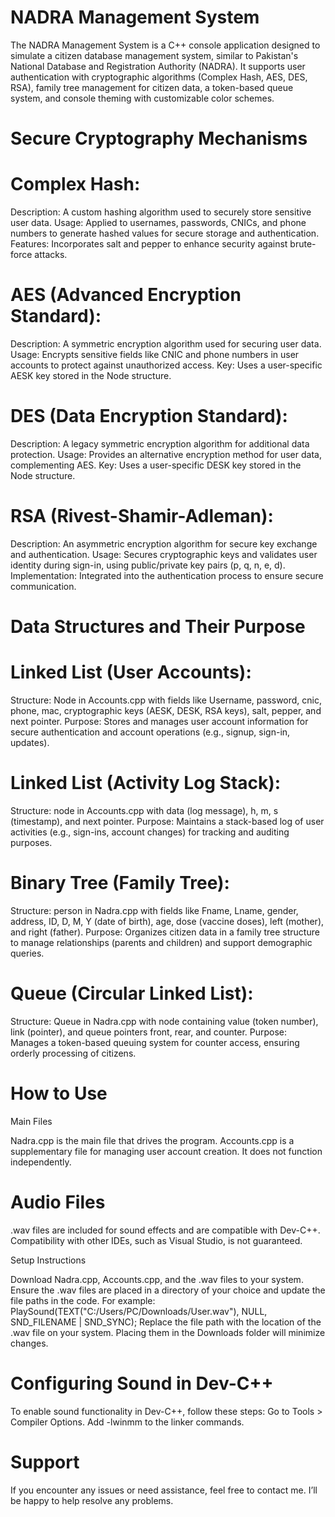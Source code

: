 # NADRA Management System

The NADRA Management System is a C++ console application designed to simulate a citizen database management system, similar to Pakistan's National Database and Registration Authority (NADRA). It supports user authentication with cryptographic algorithms (Complex Hash, AES, DES, RSA), family tree management for citizen data, a token-based queue system, and console theming with customizable color schemes.

# Secure Cryptography Mechanisms 

# Complex Hash:

Description: A custom hashing algorithm used to securely store sensitive user data.
Usage: Applied to usernames, passwords, CNICs, and phone numbers to generate hashed values for secure storage and authentication.
Features: Incorporates salt and pepper to enhance security against brute-force attacks.


# AES (Advanced Encryption Standard):

Description: A symmetric encryption algorithm used for securing user data.
Usage: Encrypts sensitive fields like CNIC and phone numbers in user accounts to protect against unauthorized access.
Key: Uses a user-specific AESK key stored in the Node structure.


# DES (Data Encryption Standard):

Description: A legacy symmetric encryption algorithm for additional data protection.
Usage: Provides an alternative encryption method for user data, complementing AES.
Key: Uses a user-specific DESK key stored in the Node structure.


# RSA (Rivest-Shamir-Adleman):

Description: An asymmetric encryption algorithm for secure key exchange and authentication.
Usage: Secures cryptographic keys and validates user identity during sign-in, using public/private key pairs (p, q, n, e, d).
Implementation: Integrated into the authentication process to ensure secure communication.



# Data Structures and Their Purpose

# Linked List (User Accounts):

Structure: Node in Accounts.cpp with fields like Username, password, cnic, phone, mac, cryptographic keys (AESK, DESK, RSA keys), salt, pepper, and next pointer.
Purpose: Stores and manages user account information for secure authentication and account operations (e.g., signup, sign-in, updates).


# Linked List (Activity Log Stack):

Structure: node in Accounts.cpp with data (log message), h, m, s (timestamp), and next pointer.
Purpose: Maintains a stack-based log of user activities (e.g., sign-ins, account changes) for tracking and auditing purposes.


# Binary Tree (Family Tree):

Structure: person in Nadra.cpp with fields like Fname, Lname, gender, address, ID, D, M, Y (date of birth), age, dose (vaccine doses), left (mother), and right (father).
Purpose: Organizes citizen data in a family tree structure to manage relationships (parents and children) and support demographic queries.


# Queue (Circular Linked List):

Structure: Queue in Nadra.cpp with node containing value (token number), link (pointer), and queue pointers front, rear, and counter.
Purpose: Manages a token-based queuing system for counter access, ensuring orderly processing of citizens.


# How to Use
Main Files

Nadra.cpp is the main file that drives the program. Accounts.cpp is a supplementary file for managing user account creation. It does not function independently.

# Audio Files

.wav files are included for sound effects and are compatible with Dev-C++. Compatibility with other IDEs, such as Visual Studio, is not guaranteed.

Setup Instructions

Download Nadra.cpp, Accounts.cpp, and the .wav files to your system. Ensure the .wav files are placed in a directory of your choice and update the file paths in the code. For example: PlaySound(TEXT("C:/Users/PC/Downloads/User.wav"), NULL, SND_FILENAME | SND_SYNC); Replace the file path with the location of the .wav file on your system. Placing them in the Downloads folder will minimize changes.

# Configuring Sound in Dev-C++

To enable sound functionality in Dev-C++, follow these steps: Go to Tools > Compiler Options. Add -lwinmm to the linker commands.

# Support

If you encounter any issues or need assistance, feel free to contact me. I’ll be happy to help resolve any problems.

